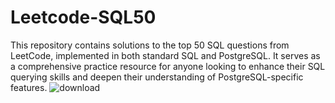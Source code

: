 # Leetcode-SQL50
This repository contains solutions to the top 50 SQL questions from LeetCode, implemented in both standard SQL and PostgreSQL. It serves as a comprehensive practice resource for anyone looking to enhance their SQL querying skills and deepen their understanding of PostgreSQL-specific features.
![download](https://github.com/user-attachments/assets/2295a5bc-ba4e-4fa5-9af0-d79ba56a42d5)

